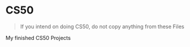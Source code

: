 # CS50
 > If you intend on doing CS50, do not copy anything from these Files
 
My finished CS50 Projects
